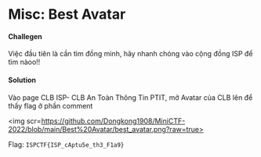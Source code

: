 # Misc: Best Avatar
#### Challegen
Việc đầu tiên là cần tìm đồng minh, hãy nhanh chóng vào cộng đồng ISP để tìm nàoo!!
#### Solution
<p>Vào page CLB ISP- CLB An Toàn Thông Tin PTIT, mở Avatar của CLB lên để thấy flag ở phần comment<p>
  
<img scr=https://github.com/Dongkong1908/MiniCTF-2022/blob/main/Best%20Avatar/best_avatar.png?raw=true>

Flag: `ISPCTF{ISP_cAptu5e_th3_F1a9}`
